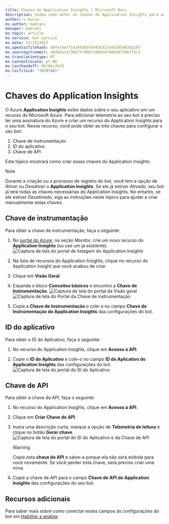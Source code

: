 ```yaml
---
title: Chaves do Application Insights | Microsoft Docs
description: Saiba como obter as chaves do Application Insights para adicionar telemetria a um bot.
author: v-ducvo
ms.author: kamrani
manager: kamrani
ms.topic: article
ms.service: bot-service
ms.date: 12/13/2017
ms.openlocfilehash: d4fe7ae7f14349303f4445b321e55195483d210f
ms.sourcegitcommit: a6d02ec4738e7fc90b7108934740e9077667f3c5
ms.translationtype: HT
ms.contentlocale: pt-BR
ms.lasthandoff: 09/04/2019
ms.locfileid: "70297481"
---
```

# <a name="application-insights-keys"></a>Chaves do Application Insights

O Azure **Application Insights** exibe dados sobre o seu aplicativo em um recurso do Microsoft Azure. Para adicionar telemetria ao seu bot é preciso ter uma assinatura do Azure e criar um recurso do Application Insights para o seu bot. Nesse recurso, você pode obter as três chaves para configurar o seu bot:

1. Chave de instrumentação
2. ID do aplicativo
3. Chave de API

Este tópico mostrará como criar essas chaves do Application Insights.

> [!NOTE]
> Durante a criação ou o processo de registro do bot, você tem a opção de *Ativar* ou *Desativar* o **Application Insights**. Se ele já estiver *Ativado*, seu bot já terá todas as chaves necessárias do Application Insights. No entanto, se ele estiver *Desativado*, siga as instruções neste tópico para ajudar a criar manualmente estas chaves.

## <a name="instrumentation-key"></a>Chave de instrumentação

Para obter a chave de instrumentação, faça o seguinte:
1. No [portal do Azure](http://portal.azure.com), na seção Monitor, crie um novo recurso do **Application Insights** (ou use um já existente).
![Captura de tela do portal de listagem do Application Insights](~/media/portal-app-insights-add-new.png)

2. Na lista de recursos do Application Insights, clique no recurso do Application Insight que você acabou de criar.

3. Clique em **Visão Geral**.

4. Expanda o bloco **Conceitos básicos** e encontre a **Chave de Instrumentação**. 
![Captura de tela do portal da Visão geral](~/media/portal-app-insights-instrumentation-key-dropdown.png)
![Captura de tela do Portal da Chave de instrumentação](~/media/portal-app-insights-instrumentation-key.png)

5. Copie a **Chave de Instrumentação** e cole-a no campo **Chave de Instrumentação do Application Insights** das configurações do bot.

## <a name="application-id"></a>ID do aplicativo

Para obter o ID do Aplicativo, faça o seguinte:
1. No recurso do Application Insights, clique em **Acesso à API**.

2. Copie o **ID do Aplicativo** e cole-o no campo **ID do Aplicativo do Application Insights** das configurações do bot. 
![Captura de tela do portal do ID do Aplicativo](~/media/portal-app-insights-appid.png)

## <a name="api-key"></a>Chave de API

Para obter a chave da API, faça o seguinte:
1. No recurso do Application Insights, clique em **Acesso à API**.

2. Clique em **Criar Chave de API**.

3. Insira uma descrição curta, marque a opção de **Telemetria de leitura** e clique no botão **Gerar chave**.
![Captura de tela do portal do ID do Aplicativo e da Chave de API](~/media/portal-app-insights-appid-apikey.png)

   > [!WARNING]
   > Copie esta **chave de API** e salve-a porque ela não será exibida para você novamente. Se você perder esta chave, será preciso criar uma nova.

4. Copie a chave de API para o campo **Chave de API do Application Insights** das configurações do seu bot.

## <a name="additional-resources"></a>Recursos adicionais
Para saber mais sobre como conectar esses campos às configurações do bot em [Habilitar a análise](~/bot-service-manage-analytics.md#enable-analytics).